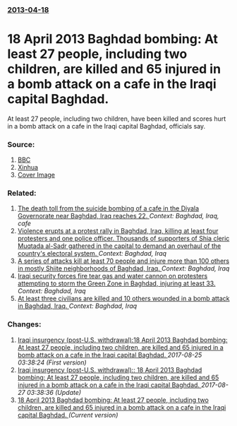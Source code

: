 ### [2013-04-18](/news/2013/04/18/index.md)

# 18 April 2013 Baghdad bombing: At least 27 people, including two children, are killed and 65 injured in a bomb attack on a cafe in the Iraqi capital Baghdad. 

At least 27 people, including two children, have been killed and scores hurt in a bomb attack on a cafe in the Iraqi capital Baghdad, officials say.


### Source:

1. [BBC](http://www.bbc.co.uk/news/world-middle-east-22209841)
2. [Xinhua](http://news.xinhuanet.com/english/world/2013-04/18/c_132320997.htm)
2. [Cover Image](http://ichef.bbci.co.uk/news/1024/media/images/67099000/gif/_67099540_baghdad_iraq_jan13.gif)

### Related:

1. [The death toll from the suicide bombing of a cafe in the Diyala Governorate near Baghdad, Iraq reaches 22. ](/news/2010/10/29/the-death-toll-from-the-suicide-bombing-of-a-cafe-in-the-diyala-governorate-near-baghdad-iraq-reaches-22.md) _Context: Baghdad, Iraq, cafe_
2. [Violence erupts at a protest rally in Baghdad, Iraq, killing at least four protesters and one police officer. Thousands of supporters of Shia cleric Muqtada al-Sadr gathered in the capital to demand an overhaul of the country's electoral system. ](/news/2017/02/11/violence-erupts-at-a-protest-rally-in-baghdad-iraq-killing-at-least-four-protesters-and-one-police-officer-thousands-of-supporters-of-shi.md) _Context: Baghdad, Iraq_
3. [A series of attacks kill at least 70 people and injure more than 100 others in mostly Shiite neighborhoods of Baghdad, Iraq. ](/news/2017/01/2/a-series-of-attacks-kill-at-least-70-people-and-injure-more-than-100-others-in-mostly-shiite-neighborhoods-of-baghdad-iraq.md) _Context: Baghdad, Iraq_
4. [ Iraqi security forces fire tear gas and water cannon on protesters attempting to storm the Green Zone in Baghdad, injuring at least 33. ](/news/2016/05/20/iraqi-security-forces-fire-tear-gas-and-water-cannon-on-protesters-attempting-to-storm-the-green-zone-in-baghdad-injuring-at-least-33.md) _Context: Baghdad, Iraq_
5. [ At least three civilians are killed and 10 others wounded in a bomb attack in Baghdad, Iraq. ](/news/2016/05/19/at-least-three-civilians-are-killed-and-10-others-wounded-in-a-bomb-attack-in-baghdad-iraq.md) _Context: Baghdad, Iraq_

### Changes:

1. [Iraqi insurgency (post-U.S. withdrawal):18 April 2013 Baghdad bombing: At least 27 people, including two children, are killed and 65 injured in a bomb attack on a cafe in the Iraqi capital Baghdad. ](/news/2013/04/18/iraqi-insurgency-post-u-s-withdrawal-p18-april-2013-baghdad-bombing-at-least-27-people-including-two-children-are-killed-and-65-injure.md) _2017-08-25 03:38:24 (First version)_
2. [Iraqi insurgency (post-U.S. withdrawal):: 18 April 2013 Baghdad bombing: At least 27 people, including two children, are killed and 65 injured in a bomb attack on a cafe in the Iraqi capital Baghdad. ](/news/2013/04/18/iraqi-insurgency-post-u-s-withdrawal-18-april-2013-baghdad-bombing-at-least-27-people-including-two-children-are-killed-and-65-injur.md) _2017-08-27 03:38:36 (Update)_
2. [18 April 2013 Baghdad bombing: At least 27 people, including two children, are killed and 65 injured in a bomb attack on a cafe in the Iraqi capital Baghdad. ](/news/2013/04/18/18-april-2013-baghdad-bombing-at-least-27-people-including-two-children-are-killed-and-65-injured-in-a-bomb-attack-on-a-cafe-in-the-iraqi.md) _(Current version)_
